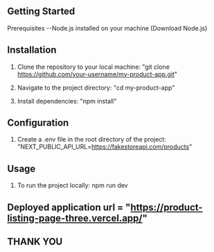 
## Getting Started

Prerequisites
--Node.js installed on your machine (Download Node.js)


## Installation
1. Clone the repository to your local machine: "git clone https://github.com/your-username/my-product-app.git"

2. Navigate to the project directory: "cd my-product-app"

3. Install dependencies: "npm install"

## Configuration
1. Create a .env file in the root directory of the project: "NEXT_PUBLIC_API_URL=https://fakestoreapi.com/products"

## Usage
1. To run the project locally: npm run dev


## Deployed application url = "https://product-listing-page-three.vercel.app/" 


## THANK YOU 